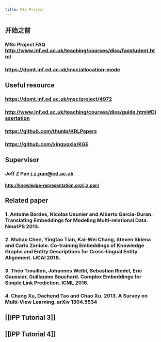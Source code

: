```yaml
---
title: MSc Project
---
```


## 开始之前
### MSc Project FAQ http://www.inf.ed.ac.uk/teaching/courses/diss/faqstudent.html
### https://dpmt.inf.ed.ac.uk/msc/allocation-mode
###
## Useful resource
### https://dpmt.inf.ed.ac.uk/msc/project/4972
### http://www.inf.ed.ac.uk/teaching/courses/diss/guide.html#Dissertation
### https://github.com/thunlp/KRLPapers
### https://github.com/xinguoxia/KGE
## Supervisor
### Jeff Z Pan j.z.pan@ed.ac.uk
#### http://knowledge-representation.org/j.z.pan/
## Related paper
### 1.  Antoine Bordes, Nicolas Usunier and Alberto  Garcia-Duran. Translating Embeddings for Modeling Multi-relational Data. NeurIPS 2013.
### 2.  Muhao Chen, Yingtao Tian, Kai-Wei Chang, Steven Skiena and Carlo Zaniolo. Co-training Embeddings of Knowledge Graphs and Entity Descriptions for Cross-lingual Entity Alignment. IJCAI 2018.
### 3.  Théo Trouillon, Johannes Welbl, Sebastian Riedel, Eric Gaussier, Guillaume Bouchard. Complex Embeddings for Simple Link Prediction. ICML 2016.
### 4.  Chang Xu, Dachend Tao and Chao Xu. 2013. A Survey on Multi-View Learning. arXiv 1304.5534
## [[IPP Tutorial 3]]
## [[IPP Tutorial 4]]
##
